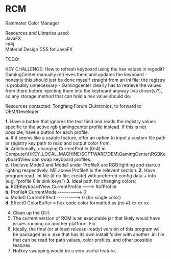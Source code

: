 # RCM
Rainmeter Color Manager

Resources and Libraries used:
<br />
JavaFX
<br />
ini4j
<br />
Material Design CSS for JavaFX


TODO:

KEY CHALLENGE: How to refresh keyboard using the hex values in regedit? GamingCenter manually retrieves them and updates the keyboard - honestly this should just be done myself straight from an ini file; the registry is probably unnecessary - Gamingcenter clearly has to retrieve the values from there before injecting them into the keyboard anyway (via driver(s)?), so any storage method that can hold a hex value should do.

Resources contacted:
Tongfang Forum
Eluktronics, to forward to OEM/Developer


**1.** Have a button that ignores the text field and reads the registry values specific to the active rgb gamingcenter profile instead. If this is not possible, have a button for each profile.
      <br /> **a.** If it seems like a usable feature, offer an option to input a custom file path or registry key path to read and output color from.
      <br /> **b.** Additionally, changing CurrentProfile (0-4) in Computer\HKEY_LOCAL_MACHINE\SOFTWARE\OEM\GamingCenter\RGBKeyboardView can swap keyboard profiles.
      <br /> **c.** I believe Mode0 and Mode1 under ProfileX are RGB lighting and startup lighting respectively. ME above ProfileX is the relevant section.
**2.** Have program read .ini file (if no file, create) with preferred config data + info (e.g. “profile 0 is pink keys”)
**3.** Ideal path for changing colors:
      <br /> **a.** RGBKeyboardView CurrentProfile ---> #ofProfile
      <br /> **b.** Profile# CurrentMode ---------> 0
      <br /> **c.** Mode0 CurrentEffect ---------> 0 (for single color)
      <br /> **d.** Effect0 ColorBuffer = hex code color formatted as (no #) xx xx xx

4. Clean up the GUI.
5. The current version of RCM is an executable jar that likely would have issues running on another platform. Fix.
6. Ideally, the final (or at least release-ready) version of this program will be packaged as a .exe that has its own install folder with another .ini file that can be read for path values, color profiles, and other possible features.
7. Hotkey swapping would be a very useful feature.
